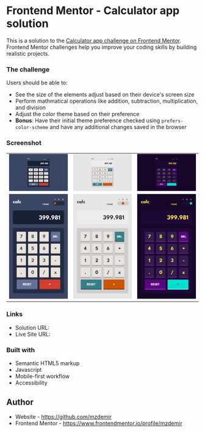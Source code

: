 # Frontend Mentor - Calculator app solution

This is a solution to the [Calculator app challenge on Frontend Mentor](https://www.frontendmentor.io/challenges/calculator-app-9lteq5N29). Frontend Mentor challenges help you improve your coding skills by building realistic projects.

### The challenge

Users should be able to:

- See the size of the elements adjust based on their device's screen size
- Perform mathmatical operations like addition, subtraction, multiplication, and division
- Adjust the color theme based on their preference
- **Bonus**: Have their initial theme preference checked using `prefers-color-scheme` and have any additional changes saved in the browser

### Screenshot

<table>
  <tr>
    <td><img src="./previews/desktop-theme-1-preview.png" alt=""></td>
    <td><img src="./previews/desktop-theme-2-preview.png" alt=""></td>
    <td><img src="./previews/desktop-theme-3-preview.png" alt=""></td>
  </tr>
    <tr>
    <td><img src="./previews/mobile-theme-1-preview.png" alt=""></td>
    <td><img src="./previews/mobile-theme-2-preview.png" alt=""></td>
    <td><img src="./previews/mobile-theme-3-preview.png" alt=""></td>
  </tr>

</table>

### Links

- Solution URL:
- Live Site URL:

### Built with

- Semantic HTML5 markup
- Javascript
- Mobile-first workflow
- Accessibility

## Author

- Website - https://github.com/mzdemir
- Frontend Mentor - https://www.frontendmentor.io/profile/mzdemir
